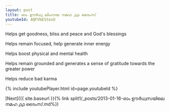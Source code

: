 ```yaml
---
layout: post
title: ഓം ഊർധ്വ ലിംഗായ നമഹ ൧൧ ടൈംസ്
youtubeId: 4QFVbEStexU
---
```

 
 
Helps get goodness, bliss and peace and God's blessings
 
Helps remain focused, help generate inner energy 
 
Helps boost physical and mental health 
 
Helps remain grounded and generates a sense of gratitude towards the greater power 
 
Helps reduce bad karma
 
 
 
 


{% include youtubePlayer.html id=page.youtubeId %}
 
[Next]({{ site.baseurl }}{% link  split1/_posts/2013-01-16-ഓം ഊർധ്വസയിലെ നമഹ ൧൧ ടൈംസ്.md%})
 
